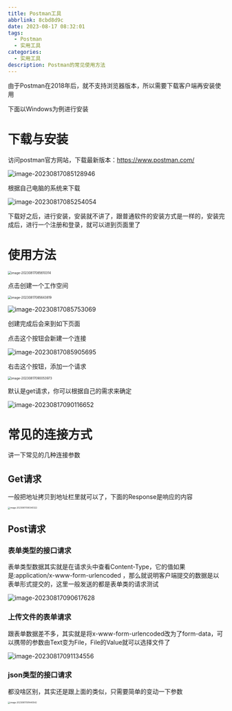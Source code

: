 ```yaml
---
title: Postman工具
abbrlink: 8cbd8d9c
date: 2023-08-17 08:32:01
tags:
  - Postman
  - 实用工具
categories:
  - 实用工具
description: Postman的常见使用方法
---
```


由于Postman在2018年后，就不支持浏览器版本，所以需要下载客户端再安装使用

下面以Windows为例进行安装

# 下载与安装

访问postman官方网站，下载最新版本：https://www.postman.com/

![image-20230817085128946](https://s2.loli.net/2023/08/17/bxGYAruhDpitvmg.png)

根据自己电脑的系统来下载

![image-20230817085254054](https://s2.loli.net/2023/08/17/vc7gTsW2HaXYRKw.png)

下载好之后，进行安装，安装就不讲了，跟普通软件的安装方式是一样的，安装完成后，进行一个注册和登录，就可以进到页面里了

# 使用方法

<img src="https://s2.loli.net/2023/08/17/HPwsemhAyEtGWjo.png" alt="image-20230817085610314" style="zoom:50%;" />

点击创建一个工作空间

<img src="https://s2.loli.net/2023/08/17/QSFsIer6HNx9fVk.png" alt="image-20230817085643819" style="zoom:50%;" />

![image-20230817085753069](https://s2.loli.net/2023/08/17/DLQHYWeMcE3Utq2.png)

创建完成后会来到如下页面

点击这个按钮会新建一个连接

![image-20230817085905695](https://s2.loli.net/2023/08/17/Pj4eq6tByIkKxFO.png)

右击这个按钮，添加一个请求

<img src="https://s2.loli.net/2023/08/17/aHqxbXsI2gPYKtG.png" alt="image-20230817090053973" style="zoom:50%;" />

默认是get请求，你可以根据自己的需求来确定

![image-20230817090116652](https://s2.loli.net/2023/08/17/a897CmKxLyqpkJX.png)



# 常见的连接方式

讲一下常见的几种连接参数

## Get请求

一般把地址拷贝到地址栏里就可以了，下面的Response是响应的内容

<img src="https://s2.loli.net/2023/08/17/daDpH6UzNMyrTXC.png" alt="image-20230817090340322" style="zoom: 33%;" />

## Post请求

### 表单类型的接口请求

表单类型数据其实就是在请求头中查看Content-Type，它的值如果是:application/x-www-form-urlencoded ，那么就说明客户端提交的数据是以表单形式提交的，这里一般发送的都是表单类的请求测试

![image-20230817090617628](https://s2.loli.net/2023/08/17/OXoKswUz6jq3YmI.png)

### 上传文件的表单请求

跟表单数据差不多，其实就是将x-www-form-urlencoded改为了form-data，可以携带的参数由Text变为File，File的Value就可以选择文件了

![image-20230817091134556](https://s2.loli.net/2023/08/17/RW1nczqJyA35sk7.png)

### json类型的接口请求

都没啥区别，其实还是跟上面的类似，只需要简单的变动一下参数

<img src="https://s2.loli.net/2023/08/17/KwIJh4YL81EDCem.png" alt="image-20230817091440542" style="zoom: 33%;" />
